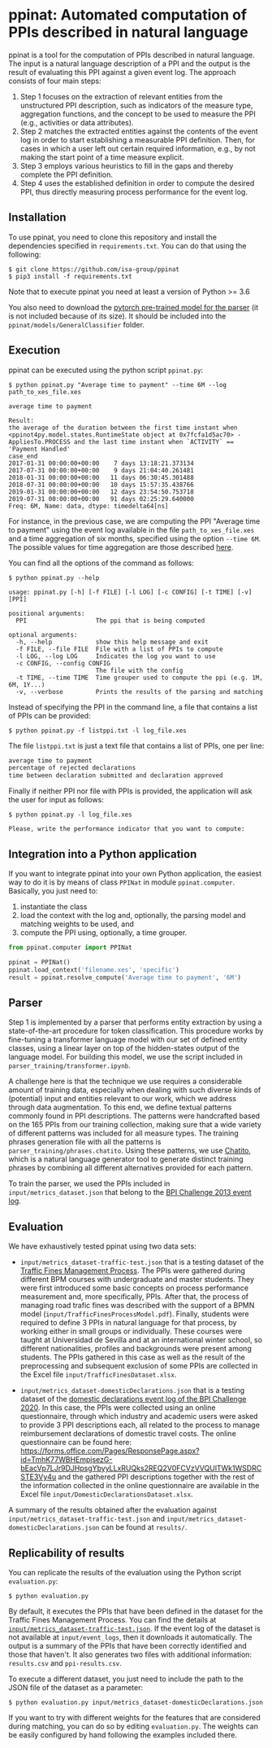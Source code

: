 # ppinat: Automated computation of PPIs described in natural language

ppinat is a tool for the computation of PPIs described in natural language. The input is a natural language description of a  PPI and the output is the result of evaluating this PPI against a given event log. The approach consists of four main steps:
1. Step 1 focuses on the extraction of relevant entities from the unstructured PPI description, such as indicators of the measure type, aggregation functions, and the concept to be used to measure the PPI (e.g., activities or data attributes). 
2. Step 2 matches the extracted entities against the contents of the event log in order to start establishing a measurable PPI definition. Then, for cases in which a user left out certain required information, e.g., by not making the start point of a time measure explicit. 
3. Step 3 employs various heuristics to fill in the gaps and thereby complete the PPI definition. 
4. Step 4 uses the established definition in order to compute the desired PPI, thus directly measuring process performance for the event log.

## Installation

To use ppinat, you need to clone this repository and install the dependencies specified in `requirements.txt`. You can do that using the following:

```shell
$ git clone https://github.com/isa-group/ppinat
$ pip3 install -f requirements.txt
```

Note that to execute ppinat you need at least a version of Python >= 3.6

You also need to download the [pytorch pre-trained model for the parser](https://www.mediafire.com/file/phpx38n1ihc8lcg/pytorch_model.bin/file) (it is not included because of its size).  It should be included into the `ppinat/models/GeneralClassifier` folder. 


## Execution
ppinat can be executed using the python script `ppinat.py`:

```console
$ python ppinat.py "Average time to payment" --time 6M --log path_to_xes_file.xes

average time to payment

Result:
the average of the duration between the first time instant when <ppinot4py.model.states.RuntimeState object at 0x7fcfa1d5ac70> - AppliesTo.PROCESS and the last time instant when `ACTIVITY` == 'Payment Handled'
case_end
2017-01-31 00:00:00+00:00    7 days 13:18:21.373134
2017-07-31 00:00:00+00:00    9 days 21:04:40.261481
2018-01-31 00:00:00+00:00   11 days 06:30:45.301488
2018-07-31 00:00:00+00:00   10 days 15:57:35.438766
2019-01-31 00:00:00+00:00   12 days 23:54:50.753718
2019-07-31 00:00:00+00:00   91 days 02:25:29.640000
Freq: 6M, Name: data, dtype: timedelta64[ns]
```

For instance, in the previous case, we are computing the PPI "Average time to payment" using the event log available in the file `path_to_xes_file.xes` and a time aggregation of six months, specified using the option `--time 6M`. The possible values for time aggregation are those described [here](https://pandas.pydata.org/pandas-docs/stable/user_guide/timeseries.html#period-aliases).

You can find all the options of the command as follows:

```console
$ python ppinat.py --help

usage: ppinat.py [-h] [-f FILE] [-l LOG] [-c CONFIG] [-t TIME] [-v] [PPI]

positional arguments:
  PPI                   The ppi that is being computed

optional arguments:
  -h, --help            show this help message and exit
  -f FILE, --file FILE  File with a list of PPIs to compute
  -l LOG, --log LOG     Indicates the log you want to use
  -c CONFIG, --config CONFIG
                        The file with the config
  -t TIME, --time TIME  Time grouper used to compute the ppi (e.g. 1M, 6M, 1Y...)
  -v, --verbose         Prints the results of the parsing and matching
```

Instead of specifying the PPI in the command line, a file that contains a list of PPIs can be provided:

```console
$ python ppinat.py -f listppi.txt -l log_file.xes
```

The file `listppi.txt` is just a text file that contains a list of PPIs, one per line:
```txt
average time to payment
percentage of rejected declarations
time between declaration submitted and declaration approved
```

Finally if neither PPI nor file with PPIs is provided, the application will ask the user for input as follows:

```console
$ python ppinat.py -l log_file.xes

Please, write the performance indicator that you want to compute:

```

## Integration into a Python application

If you want to integrate ppinat into your own Python application, the easiest way to do it is by means of class `PPINat` in module `ppinat.computer`. Basically, you just need to:
1) instantiate the class
2) load the context with the log and, optionally, the parsing model and matching weights to be used, and 
3) compute the PPI using, optionally, a time grouper.

```python
from ppinat.computer import PPINat

ppinat = PPINat()
ppinat.load_context('filename.xes', 'specific')
result = ppinat.resolve_compute('Average time to payment', '6M')
```

## Parser
Step 1 is implemented by a parser that performs entity extraction by using a state-of-the-art procedure for token classification.
This procedure works by fine-tuning a transformer language model with our set of defined entity classes, using a linear layer on top of the hidden-states output of the language model. For building this model, we use the script included in `parser_training/transformer.ipynb`.

A challenge here is that the technique we use requires a considerable amount of training data, especially when dealing with such diverse kinds of (potential) input and entities relevant to our work, which we address through data augmentation. To this end, we define textual patterns commonly found in PPI descriptions. The patterns were handcrafted based on the 165 PPIs from our training collection, making sure that a wide variety of different patterns was included for all measure types. The training phrases generation file with all the patterns is `parser_training/phrases.chatito`. Using these patterns, we use [Chatito](https://rodrigopivi.github.io/Chatito/), which is a natural language generator tool to generate distinct training phrases by combining all different alternatives provided for each pattern.

To train the parser, we used the PPIs included in `input/metrics_dataset.json` that belong to the [BPI Challenge 2013 event log](https://data.4tu.nl/ndownloader/files/24033593).


## Evaluation

We have exhaustively tested ppinat using two data sets:

- `input/metrics_dataset-traffic-test.json` that is a testing dataset of the [Traffic Fines Management Process](https://data.4tu.nl/repository/uuid:270fd440-1057-4fb9-89a9-b699b47990f5). The PPIs were gathered during different BPM courses with undergraduate and master students. They were first introduced some basic concepts on process performance measurement and, more specifically, PPIs. After that, the process of managing road trafic fines was described with the support of a BPMN model (`input/TrafficFinesProcessModel.pdf`). Finally, students were required to define 3 PPIs in natural language for that process, by working either in small groups or individually. These courses were taught at Universidad de Sevilla and at an international winter school, so different nationalities, profiles and backgrounds were present among students. The PPIs gathered in this case as well as the result of the preprocessing and subsequent exclusion of some PPIs are collected in the Excel file `input/TrafficFinesDataset.xlsx`.

- `input/metrics_dataset-domesticDeclarations.json` that is a testing dataset of the [domestic declarations event log of the BPI Challenge 2020](https://data.4tu.nl/ndownloader/files/24031811). In this case, the PPIs were collected using an online questionnaire, through which industry and academic users were asked to provide 3 PPI descriptions each, all related to the process to manage reimbursement declarations of domestic travel costs. The online questionnaire can be found here: https://forms.office.com/Pages/ResponsePage.aspx?id=TmhK77WBHEmpjsezG-bEacVp7LJr9DJHpsgYbyyLLxRUQks2REQ2V0FCVzVVQUlTWk1WSDRCSTE3Vy4u and the gathered PPI descriptions together with the rest of the information collected in the online questionnaire are available in the Excel file `input/DomesticDeclarationsDataset.xlsx`.


A summary of the results obtained after the evaluation against `input/metrics_dataset-traffic-test.json` and `input/metrics_dataset-domesticDeclarations.json` can be found at `results/`.

## Replicability of results

You can replicate the results of the evaluation using the Python script `evaluation.py`:

```shell
$ python evaluation.py
```

By default, it executes the PPIs that have been defined in the dataset for the Traffic Fines Management Process. You can find the details at [`input/metrics_dataset-traffic-test.json`](input/metrics_dataset-traffic-test.json). If the event log of the dataset is not available at `input/event_logs`, then it downloads it automatically. The output is a summary of the PPIs that have been correctly identified and those that haven't. It also generates two files with additional information: `results.csv` and `ppi-results.csv`.

To execute a different dataset, you just need to include the path to the JSON file of the dataset as a parameter:

```shell
$ python evaluation.py input/metrics_dataset-domesticDeclarations.json
```

If you want to try with different weights for the features that are considered during matching, you can do so by editing `evaluation.py`. The weights can be easily configured by hand following the examples included there.

